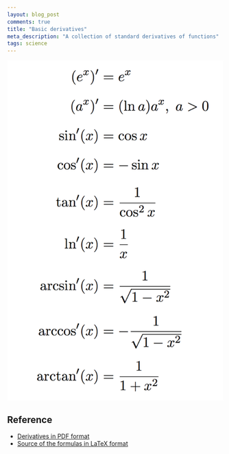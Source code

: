 ```yaml
---
layout: blog_post
comments: true
title: "Basic derivatives"
meta_description: "A collection of standard derivatives of functions"
tags: science
---
```


<div class='isTextCentered'>
  <img src='/image/blog/2016-09-04-basic-derivatives/basic_derivatives.png' alt='List of basic derivatives' class='isMax300PxWide'>
</div>


## Reference

* [Derivatives in PDF format](/files/2016/09/basic_derivatives/basic_derivatives.pdf)
* [Source of the formulas in LaTeX format](/files/2016/09/basic_derivatives/basic_derivatives.tex)

